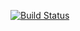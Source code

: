 [![Build Status](https://travis-ci.com/cph-mt312/testCiMovie.svg?branch=master)](https://travis-ci.com/cph-mt312/testCiMovie)
